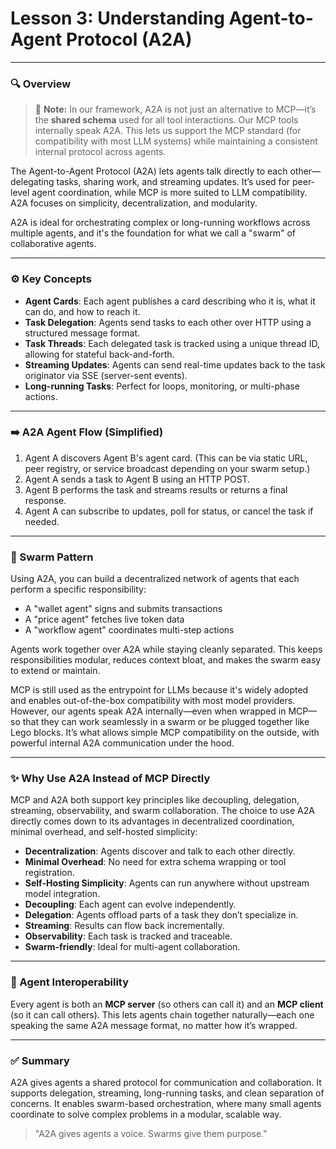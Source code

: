 # **Lesson 3: Understanding Agent-to-Agent Protocol (A2A)**

---

### 🔍 Overview

> 🧩 **Note:** In our framework, A2A is not just an alternative to MCP—it’s the **shared schema** used for all tool interactions. Our MCP tools internally speak A2A. This lets us support the MCP standard (for compatibility with most LLM systems) while maintaining a consistent internal protocol across agents.

The Agent-to-Agent Protocol (A2A) lets agents talk directly to each other—delegating tasks, sharing work, and streaming updates. It’s used for peer-level agent coordination, while MCP is more suited to LLM compatibility. A2A focuses on simplicity, decentralization, and modularity.

A2A is ideal for orchestrating complex or long-running workflows across multiple agents, and it's the foundation for what we call a "swarm" of collaborative agents.

---

### ⚙️ Key Concepts

- **Agent Cards**: Each agent publishes a card describing who it is, what it can do, and how to reach it.
- **Task Delegation**: Agents send tasks to each other over HTTP using a structured message format.
- **Task Threads**: Each delegated task is tracked using a unique thread ID, allowing for stateful back-and-forth.
- **Streaming Updates**: Agents can send real-time updates back to the task originator via SSE (server-sent events).
- **Long-running Tasks**: Perfect for loops, monitoring, or multi-phase actions.

---

### ➡️ A2A Agent Flow (Simplified)

1. Agent A discovers Agent B's agent card. (This can be via static URL, peer registry, or service broadcast depending on your swarm setup.)
2. Agent A sends a task to Agent B using an HTTP POST.
3. Agent B performs the task and streams results or returns a final response.
4. Agent A can subscribe to updates, poll for status, or cancel the task if needed.

---

### 🧠 Swarm Pattern

Using A2A, you can build a decentralized network of agents that each perform a specific responsibility:

- A "wallet agent" signs and submits transactions
- A "price agent" fetches live token data
- A "workflow agent" coordinates multi-step actions

Agents work together over A2A while staying cleanly separated. This keeps responsibilities modular, reduces context bloat, and makes the swarm easy to extend or maintain.

MCP is still used as the entrypoint for LLMs because it's widely adopted and enables out-of-the-box compatibility with most model providers. However, our agents speak A2A internally—even when wrapped in MCP—so that they can work seamlessly in a swarm or be plugged together like Lego blocks. It’s what allows simple MCP compatibility on the outside, with powerful internal A2A communication under the hood.

---

### ✨ Why Use A2A Instead of MCP Directly

MCP and A2A both support key principles like decoupling, delegation, streaming, observability, and swarm collaboration. The choice to use A2A directly comes down to its advantages in decentralized coordination, minimal overhead, and self-hosted simplicity:

- **Decentralization**: Agents discover and talk to each other directly.
- **Minimal Overhead**: No need for extra schema wrapping or tool registration.
- **Self-Hosting Simplicity**: Agents can run anywhere without upstream model integration.
- **Decoupling**: Each agent can evolve independently.
- **Delegation**: Agents offload parts of a task they don’t specialize in.
- **Streaming**: Results can flow back incrementally.
- **Observability**: Each task is tracked and traceable.
- **Swarm-friendly**: Ideal for multi-agent collaboration.

---

### 🧩 Agent Interoperability

Every agent is both an **MCP server** (so others can call it) and an **MCP client** (so it can call others). This lets agents chain together naturally—each one speaking the same A2A message format, no matter how it’s wrapped.

---

### ✅ Summary

A2A gives agents a shared protocol for communication and collaboration. It supports delegation, streaming, long-running tasks, and clean separation of concerns. It enables swarm-based orchestration, where many small agents coordinate to solve complex problems in a modular, scalable way.

> "A2A gives agents a voice. Swarms give them purpose."

